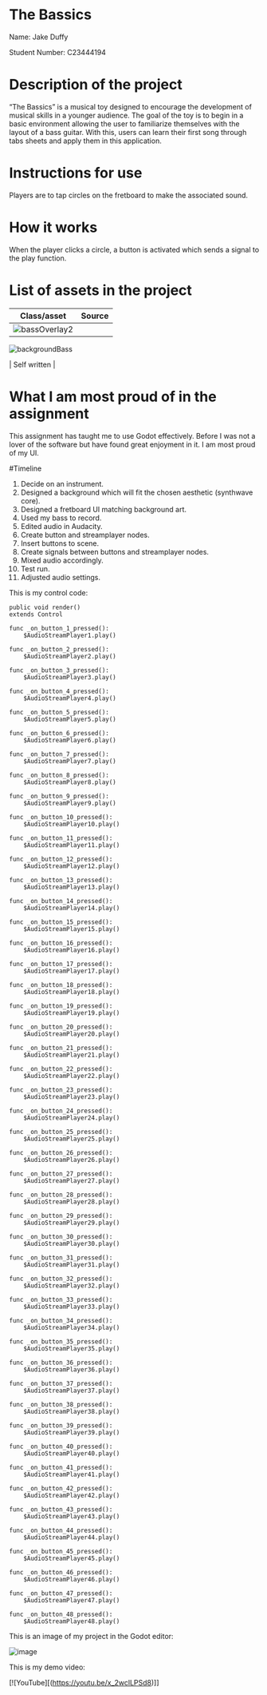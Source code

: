 # The Bassics

Name: Jake Duffy

Student Number: C23444194


# Description of the project
“The Bassics” is a musical toy designed to encourage the development of musical skills in a younger audience. The goal of the toy is to begin in a basic environment allowing the user to familiarize themselves with the layout of a bass guitar. With this, users can learn their first song through tabs sheets and apply them in this application.

# Instructions for use
Players are to tap circles on the fretboard to make the associated sound.

# How it works
When the player clicks a circle, a button is activated which sends a signal to the play function.

# List of assets in the project

| Class/asset | Source |
|-----------|-----------|
| ![bassOverlay2](https://github.com/Jeikuzu/GP-2023/assets/90930326/b7c75001-b60f-4099-876c-87410f9fd34c)
![backgroundBass](https://github.com/Jeikuzu/GP-2023/assets/90930326/5c718595-86f4-4476-a58c-c128c349211e)

 | Self written |


# What I am most proud of in the assignment
This assignment has taught me to use Godot effectively. Before I was not a lover of the software but have found great enjoyment in it. I am most proud of my UI.

#Timeline

1. 	Decide on an instrument.
2.	Designed a background which will fit the chosen aesthetic (synthwave core).
3.	Designed a fretboard UI matching background art.
4.	Used my bass to record.
5.	Edited audio in Audacity.
6.	Create button and streamplayer nodes.
7.	Insert buttons to scene.
8.	Create signals between buttons and streamplayer nodes.
9.	Mixed audio accordingly.
10.	Test run.
11.	Adjusted audio settings.



This is my control code:

```GDScript
public void render()
extends Control

func _on_button_1_pressed():
	$AudioStreamPlayer1.play()
	
func _on_button_2_pressed():
	$AudioStreamPlayer2.play()
	
func _on_button_3_pressed():
	$AudioStreamPlayer3.play()
	
func _on_button_4_pressed():
	$AudioStreamPlayer4.play()
	
func _on_button_5_pressed():
	$AudioStreamPlayer5.play()
	
func _on_button_6_pressed():
	$AudioStreamPlayer6.play()
	
func _on_button_7_pressed():
	$AudioStreamPlayer7.play()
	
func _on_button_8_pressed():
	$AudioStreamPlayer8.play()
	
func _on_button_9_pressed():
	$AudioStreamPlayer9.play()
	
func _on_button_10_pressed():
	$AudioStreamPlayer10.play()
	
func _on_button_11_pressed():
	$AudioStreamPlayer11.play()
	
func _on_button_12_pressed():
	$AudioStreamPlayer12.play()
	
func _on_button_13_pressed():
	$AudioStreamPlayer13.play()
	
func _on_button_14_pressed():
	$AudioStreamPlayer14.play()
	
func _on_button_15_pressed():
	$AudioStreamPlayer15.play()
	
func _on_button_16_pressed():
	$AudioStreamPlayer16.play()
	
func _on_button_17_pressed():
	$AudioStreamPlayer17.play()
	
func _on_button_18_pressed():
	$AudioStreamPlayer18.play()
	
func _on_button_19_pressed():
	$AudioStreamPlayer19.play()
	
func _on_button_20_pressed():
	$AudioStreamPlayer20.play()
	
func _on_button_21_pressed():
	$AudioStreamPlayer21.play()
	
func _on_button_22_pressed():
	$AudioStreamPlayer22.play()
	
func _on_button_23_pressed():
	$AudioStreamPlayer23.play()
	
func _on_button_24_pressed():
	$AudioStreamPlayer24.play()
	
func _on_button_25_pressed():
	$AudioStreamPlayer25.play()
	
func _on_button_26_pressed():
	$AudioStreamPlayer26.play()
	
func _on_button_27_pressed():
	$AudioStreamPlayer27.play()
	
func _on_button_28_pressed():
	$AudioStreamPlayer28.play()
	
func _on_button_29_pressed():
	$AudioStreamPlayer29.play()
	
func _on_button_30_pressed():
	$AudioStreamPlayer30.play()
	
func _on_button_31_pressed():
	$AudioStreamPlayer31.play()
	
func _on_button_32_pressed():
	$AudioStreamPlayer32.play()
	
func _on_button_33_pressed():
	$AudioStreamPlayer33.play()
	
func _on_button_34_pressed():
	$AudioStreamPlayer34.play()
	
func _on_button_35_pressed():
	$AudioStreamPlayer35.play()
	
func _on_button_36_pressed():
	$AudioStreamPlayer36.play()
	
func _on_button_37_pressed():
	$AudioStreamPlayer37.play()
	
func _on_button_38_pressed():
	$AudioStreamPlayer38.play()
	
func _on_button_39_pressed():
	$AudioStreamPlayer39.play()
	
func _on_button_40_pressed():
	$AudioStreamPlayer40.play()
	
func _on_button_41_pressed():
	$AudioStreamPlayer41.play()
	
func _on_button_42_pressed():
	$AudioStreamPlayer42.play()
	
func _on_button_43_pressed():
	$AudioStreamPlayer43.play()
	
func _on_button_44_pressed():
	$AudioStreamPlayer44.play()
	
func _on_button_45_pressed():
	$AudioStreamPlayer45.play()
	
func _on_button_46_pressed():
	$AudioStreamPlayer46.play()
	
func _on_button_47_pressed():
	$AudioStreamPlayer47.play()
	
func _on_button_48_pressed():
	$AudioStreamPlayer48.play()

```



This is an image of my project in the Godot editor:

![image](https://github.com/Jeikuzu/GP-2023/assets/90930326/230149a4-aa25-4913-b754-b8f6a8331edc)


This is my demo video:

[![YouTube][(https://youtu.be/x_2wclLPSd8)]]




